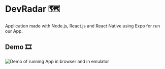 # DevRadar :world_map:

  Application made with Node.js, React.js and React Native using Expo for run our App.

## Demo :film_strip:

![Demo of running App in browser and in emulator](./gif-of-success.gif)
